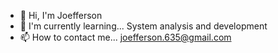 - 👋 Hi, I'm Joefferson
- 🌱 I'm currently learning... System analysis and development
- 📫 How to contact me... joefferson.635@gmail.com
